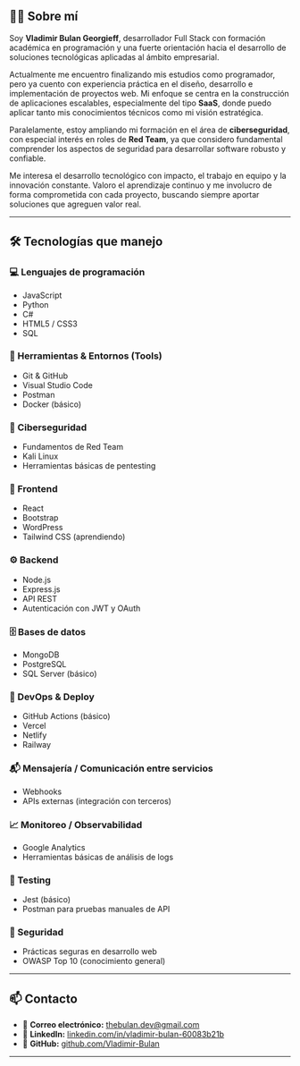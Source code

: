 ## 👨‍💻 Sobre mí

Soy **Vladimir Bulan Georgieff**, desarrollador Full Stack con formación académica en programación y una fuerte orientación hacia el desarrollo de soluciones tecnológicas aplicadas al ámbito empresarial.

Actualmente me encuentro finalizando mis estudios como programador, pero ya cuento con experiencia práctica en el diseño, desarrollo e implementación de proyectos web. Mi enfoque se centra en la construcción de aplicaciones escalables, especialmente del tipo **SaaS**, donde puedo aplicar tanto mis conocimientos técnicos como mi visión estratégica.

Paralelamente, estoy ampliando mi formación en el área de **ciberseguridad**, con especial interés en roles de **Red Team**, ya que considero fundamental comprender los aspectos de seguridad para desarrollar software robusto y confiable.

Me interesa el desarrollo tecnológico con impacto, el trabajo en equipo y la innovación constante. Valoro el aprendizaje continuo y me involucro de forma comprometida con cada proyecto, buscando siempre aportar soluciones que agreguen valor real.

---

## 🛠 Tecnologías que manejo

### 💻 Lenguajes de programación
- JavaScript
- Python
- C#
- HTML5 / CSS3
- SQL

### 🧰 Herramientas & Entornos (Tools)
- Git & GitHub
- Visual Studio Code
- Postman
- Docker (básico)

### 🔐 Ciberseguridad
- Fundamentos de Red Team
- Kali Linux
- Herramientas básicas de pentesting

### 🎨 Frontend
- React
- Bootstrap
- WordPress
- Tailwind CSS (aprendiendo)

### ⚙️ Backend
- Node.js
- Express.js
- API REST
- Autenticación con JWT y OAuth

### 🗄️ Bases de datos
- MongoDB
- PostgreSQL
- SQL Server (básico)

### 🚀 DevOps & Deploy
- GitHub Actions (básico)
- Vercel
- Netlify
- Railway

### 📬 Mensajería / Comunicación entre servicios
- Webhooks
- APIs externas (integración con terceros)

### 📈 Monitoreo / Observabilidad
- Google Analytics
- Herramientas básicas de análisis de logs

### 🧪 Testing
- Jest (básico)
- Postman para pruebas manuales de API

### 🔐 Seguridad
- Prácticas seguras en desarrollo web
- OWASP Top 10 (conocimiento general)

---

## 📫 Contacto

- 📧 **Correo electrónico:** [thebulan.dev@gmail.com](mailto:thebulan.dev@gmail.com)  
- 💼 **LinkedIn:** [linkedin.com/in/vladimir-bulan-60083b21b](https://www.linkedin.com/in/vladimir-bulan-60083b21b/)  
- 🐙 **GitHub:** [github.com/Vladimir-Bulan](https://github.com/Vladimir-Bulan)
****
